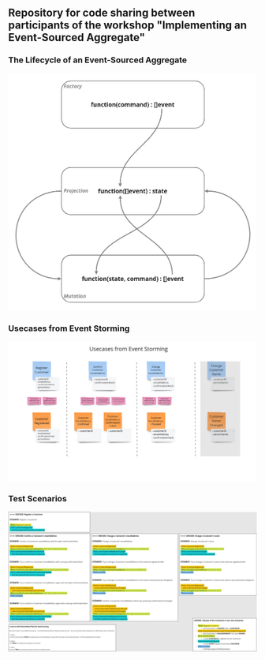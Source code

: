 ## Repository for code sharing between participants of the workshop "Implementing an Event-Sourced Aggregate"

### The Lifecycle of an Event-Sourced Aggregate

![Event-Sourcing Lifecycle](images/es-lifecycle.jpg)

### Usecases from Event Storming

![Usecases](images/usecases.jpg)

### Test Scenarios

![Test Scenarios](images/scenarios.jpg)
